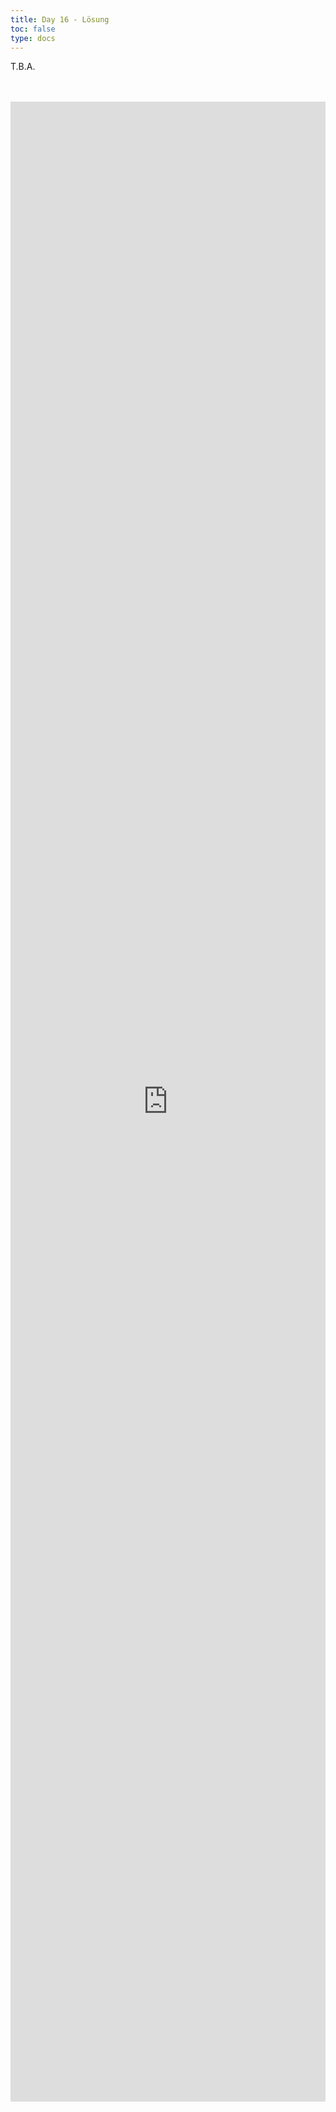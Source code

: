 ```yaml
---
title: Day 16 - Lösung  
toc: false
type: docs
---
```


T.B.A.


<br>
<br>
<iframe 
    style="width: 100%; height: 80vh;" 
    src="https://lichess.org/study/embed/PrONOirR/VQxgsG0o" 
    frameborder="0">
</iframe> 
